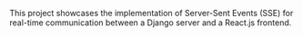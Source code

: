 This project showcases the implementation of Server-Sent Events (SSE) for real-time communication between a Django server and a React.js frontend.
